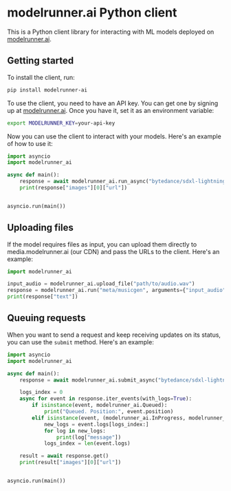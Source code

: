 # modelrunner.ai Python client

This is a Python client library for interacting with ML models deployed on [modelrunner.ai](https://modelrunner.ai).

## Getting started

To install the client, run:

```bash
pip install modelrunner-ai
```

To use the client, you need to have an API key. You can get one by signing up at [modelrunner.ai](https://modelrunner.ai). Once you have it, set
it as an environment variable:

```bash
export MODELRUNNER_KEY=your-api-key
```

Now you can use the client to interact with your models. Here's an example of how to use it:


```python
import asyncio
import modelrunner_ai

async def main():
    response = await modelrunner_ai.run_async("bytedance/sdxl-lightning-4step", arguments={"prompt": "two friends cooking together"})
    print(response["images"][0]["url"])


asyncio.run(main())
```

## Uploading files

If the model requires files as input, you can upload them directly to media.modelrunner.ai (our CDN) and pass the URLs to the client. Here's an example:

```python
import modelrunner_ai

input_audio = modelrunner_ai.upload_file("path/to/audio.wav")
response = modelrunner_ai.run("meta/musicgen", arguments={"input_audio": input_audio})
print(response["text"])
```


## Queuing requests

When you want to send a request and keep receiving updates on its status, you can use the `submit` method. Here's an example:

```python
import asyncio
import modelrunner_ai

async def main():
    response = await modelrunner_ai.submit_async("bytedance/sdxl-lightning-4step", arguments={"prompt": "two friends cooking together"})

    logs_index = 0
    async for event in response.iter_events(with_logs=True):
        if isinstance(event, modelrunner_ai.Queued):
            print("Queued. Position:", event.position)
        elif isinstance(event, (modelrunner_ai.InProgress, modelrunner_ai.Completed)):
            new_logs = event.logs[logs_index:]
            for log in new_logs:
                print(log["message"])
            logs_index = len(event.logs)

    result = await response.get()
    print(result["images"][0]["url"])


asyncio.run(main())
```

